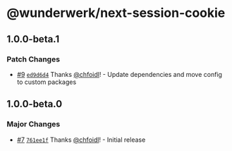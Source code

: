 # @wunderwerk/next-session-cookie

## 1.0.0-beta.1

### Patch Changes

- [#9](https://github.com/wunderwerkio/next-session/pull/9) [`ed9d6d4`](https://github.com/wunderwerkio/next-session/commit/ed9d6d4863c29cd575c8af33f032647a05991e49) Thanks [@chfoidl](https://github.com/chfoidl)! - Update dependencies and move config to custom packages

## 1.0.0-beta.0

### Major Changes

- [#7](https://github.com/wunderwerkio/next-session/pull/7) [`761ee1f`](https://github.com/wunderwerkio/next-session/commit/761ee1f824f37f18c4d83778cdfe272857096041) Thanks [@chfoidl](https://github.com/chfoidl)! - Initial release
